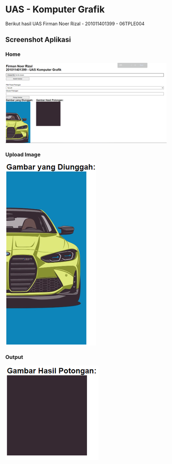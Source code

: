 # UAS - Komputer Grafik

Berikut hasil UAS
Firman Noer Rizal - 201011401399 - 06TPLE004

## Screenshot Aplikasi

### Home
![001home](https://github.com/staffkemenkumham/UAS_Komputer-Grafik/blob/main/static/images/Screenshot%20gambar%20keseluruhan.png)

### Upload Image
![002upload_gambar](https://github.com/staffkemenkumham/UAS_Komputer-Grafik/blob/main/static/images/Screenshot%20gambar%20diunggah.png)

### Output
![003output](https://github.com/staffkemenkumham/UAS_Komputer-Grafik/blob/main/static/images/Screenshot%20gambar%20hasil%20potongan.png)
